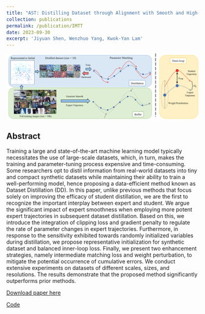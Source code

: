 ```yaml
---
title: "AST: Distilling Dataset through Alignment with Smooth and High-Quality Expert Trajectories"
collection: publications
permalink: /publication/IMTT
date: 2023-09-30
excerpt: 'Jiyuan Shen, Wenzhuo Yang, Kwok-Yan Lam'
---
```


<center><img src="../files/iMTT.png" style="zoom: 80%;" /></center>

## Abstract

Training a large and state-of-the-art machine learning model typically necessitates the use of large-scale datasets, which, in turn, makes the training and parameter-tuning process expensive and time-consuming. Some researchers opt to distil information from real-world datasets into tiny and compact synthetic datasets while maintaining their ability to train a well-performing model, hence proposing a data-efficient method known as Dataset Distillation (DD). In this paper, unlike previous methods that focus solely on improving the efficacy of student distillation, we are the first to recognize the important interplay between expert and student. We argue the significant impact of expert smoothness when employing more potent expert trajectories in subsequent dataset distillation. Based on this, we introduce the integration of clipping loss and gradient penalty to regulate the rate of parameter changes in expert trajectories. Furthermore, in response to the sensitivity exhibited towards randomly initialized variables during distillation, we propose representative initialization for synthetic dataset and balanced inner-loop loss. Finally, we present two enhancement strategies, namely intermediate matching loss and weight perturbation, to mitigate the potential occurrence of cumulative errors. We conduct extensive experiments on datasets of different scales, sizes, and resolutions. The results demonstrate that the proposed method significantly outperforms prior methods.


[Download paper here](https://arxiv.org/abs/2310.10541)

[Code](https://github.com/shenjiyuan123/AST-Alignment-with-Smooth-Expert)